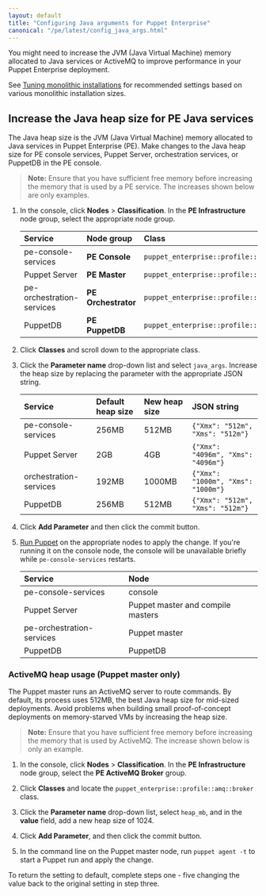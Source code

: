 ```yaml
---
layout: default
title: "Configuring Java arguments for Puppet Enterprise"
canonical: "/pe/latest/config_java_args.html"
---
```


You might need to increase the JVM (Java Virtual Machine) memory allocated to Java services or ActiveMQ to improve performance in your Puppet Enterprise deployment.

See [Tuning monolithic installations](./config_monolithic.html) for recommended settings based on various monolithic installation sizes.

## Increase the Java heap size for PE Java services

The Java heap size is the JVM (Java Virtual Machine) memory allocated to Java services in Puppet Enterprise (PE). Make changes to the Java heap size for PE console services, Puppet Server, orchestration services, or PuppetDB in the PE console.

> **Note:** Ensure that you have sufficient free memory before increasing the memory that is used by a PE service. The increases shown below are only examples.

1. In the console, click **Nodes** > **Classification**. In the **PE Infrastructure** node group, select the appropriate node group.


    | Service             | Node group          | Class                                      |
    |:---------------------|:---------------------|:--------------------------------------------|
    | pe-console-services | **PE Console**      | `puppet_enterprise::profile::console`      |
    | Puppet Server       | **PE Master**       | `puppet_enterprise::profile::master`       |
    | pe-orchestration-services       | **PE Orchestrator** | `puppet_enterprise::profile::orchestrator` |
    | PuppetDB            | **PE PuppetDB**     | `puppet_enterprise::profile::puppetdb`     |

2. Click **Classes** and scroll down to the appropriate class.

3. Click the **Parameter name** drop-down list and select `java_args`. Increase the heap size by replacing the parameter with the appropriate JSON string.

    | Service             | Default heap size | New heap size | JSON string                        |
    |:---------------------|:-------------------|:---------------|:------------------------------------|
    | pe-console-services | 256MB             | 512MB         | `{"Xmx": "512m", "Xms": "512m"}`   |
    | Puppet Server       | 2GB               | 4GB           | `{"Xmx": "4096m", "Xms": "4096m"}` |
    | orchestration-services       | 192MB             | 1000MB        | `{"Xmx": "1000m", "Xms": "1000m"}` |
    | PuppetDB            | 256MB             | 512MB         | `{"Xmx": "512m", "Xms": "512m"}`   |

4. Click **Add Parameter** and then click the commit button.

5. [Run Puppet](./console_classes_groups_running_puppet.html#options-for-running-puppet-on-agent-nodes) on the appropriate nodes to apply the change. If you're running it on the console node, the console will be unavailable briefly while `pe-console-services` restarts.

    | Service             | Node           |
    |:---------------------|:----------------|
    |  pe-console-services | console        |
    | Puppet Server       | Puppet master and compile masters |
    |pe-orchestration-services       | Puppet master        |
    | PuppetDB            | PuppetDB       |

### ActiveMQ heap usage (Puppet master only)

The Puppet master runs an ActiveMQ server to route commands. By default, its process uses 512MB, the best Java heap size for mid-sized deployments. Avoid problems when building small proof-of-concept deployments on memory-starved VMs by increasing the heap size.

> **Note:** Ensure that you have sufficient free memory before increasing the memory that is used by ActiveMQ. The increase shown below is only an example.

1. In the console, click **Nodes** > **Classification**. In the **PE Infrastructure** node group, select the **PE ActiveMQ Broker** group.

2. Click **Classes** and locate the `puppet_enterprise::profile::amq::broker` class.

3. Click the **Parameter name** drop-down list, select `heap_mb`, and in the __value__ field, add a new heap size of 1024.

4. Click **Add Parameter**, and then click the commit button.

5. In the command line on the Puppet master node, run `puppet agent -t` to start a Puppet run and apply the change.

To return the setting to default, complete steps one - five changing the value back to the original setting in step three.
